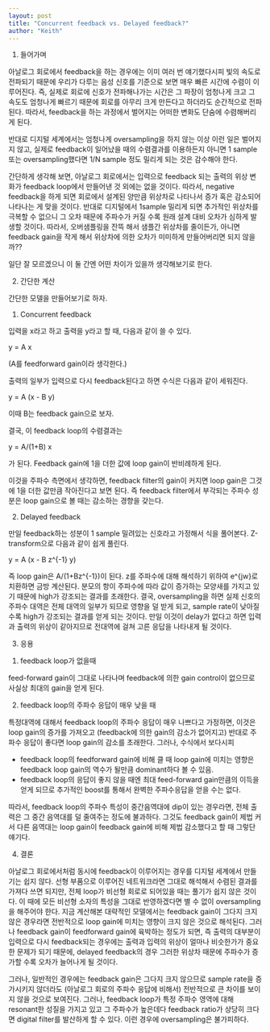 ```yaml
---
layout: post
title: "Concurrent feedback vs. Delayed feedback?"
author: "Keith"
---
```


1. 들어가며


아날로그 회로에서 feedback을 하는 경우에는 이미 여러 번 얘기했다시피 빛의 속도로 전파되기 때문에 우리가 다루는 음성 신호를 기준으로 보면 매우 빠른 시간에 수렴이 이루어진다. 즉, 실제로 회로에 신호가 전파해나가는 시간은 그 파장이 엄청나게 크고 그 속도도 엄청나게 빠르기 때문에 회로를 아무리 크게 만든다고 하더라도 순간적으로 전파된다. 따라서, feedback을 하는 과정에서 벌어지는 어떠한 변화도 단숨에 수렴해버리게 된다. 


반대로 디지털 세계에서는 엄청나게 oversampling을 하지 않는 이상 이런 일은 벌어지지 않고, 실제로 feedback이 일어났을 때의 수렴결과를 이용하든지 아니면 1 sample 또는 oversampling했다면 1/N sample 정도 밀리게 되는 것은 감수해야 한다.


간단하게 생각해 보면, 아날로그 회로에서는 입력으로 feedback 되는 출력의 위상 변화가 feedback loop에서 만들어낸 것 외에는 없을 것이다. 따라서, negative feedback을 하게 되면 회로에서 설계된 양만큼 위상차로 나타나서 증가 혹은 감소되어 나타나는 게 맞을 것이다. 반대로 디지털에서 1sample 밀리게 되면 추가적인 위상차를 극복할 수 없으니 그 오차 때문에 주파수가 커질 수록 원래 설계 대비 오차가 심하게 발생할 것이다. 따라서, 오버샘플링을 잔뜩 해서 샘플간 위상차를 줄이든가, 아니면 feedback gain을 작게 해서 위상차에 의한 오차가 미미하게 만들어버리면 되지 않을까??


일단 잘 모르겠으니 이 둘 간엔 어떤 차이가 있을까 생각해보기로 한다.




2. 간단한 계산


간단한 모델을 만들어보기로 하자.


1) Concurrent feedback


입력을 x라고 하고 출력을 y라고 할 때, 다음과 같이 쓸 수 있다.


y = A x


(A를 feedforward gain이라 생각한다.)


출력의 일부가 입력으로 다시 feedback된다고 하면 수식은 다음과 같이 세워진다.


y = A (x - B y)


이때 B는 feedback gain으로 보자.


결국, 이 feedback loop의 수렴결과는


y = A/(1+B) x


가 된다. Feedback gain에 1을 더한 값에 loop gain이 반비례하게 된다. 


이것을 주파수 측면에서 생각하면, feedback filter의 gain이 커지면 loop gain은 그것에 1을 더한 값만큼 작아진다고 보면 된다. 즉 feedback filter에서 부각되는 주파수 성분은 loop gain으로 볼 때는 감소하는 경향을 갖는다.


2) Delayed feedback


만일 feedback하는 성분이 1 sample 밀려있는 신호라고 가정해서 식을 풀어본다. Z-transform으로 다음과 같이 쉽게 풀린다.


y = A (x - B z^{-1} y)


즉 loop gain은 A/(1+Bz^{-1})이 된다. z를 주파수에 대해 해석하기 위하여 e^{jw}로 치환하면 금방 계산된다. 분모의 항이 주파수에 따라 값이 증가하는 모양새를 가지고 있기 때문에 high가 강조되는 결과를 초래한다. 결국, oversampling을 하면 실제 신호의 주파수 대역은 전체 대역의 일부가 되므로 영향을 덜 받게 되고, sample rate이 낮아질 수록 high가 강조되는 결과를 얻게 되는 것이다. 만일 이것이 delay가 없다고 하면 입력과 출력의 위상이 같아지므로 전대역에 걸쳐 고른 응답을 나타내게 될 것이다.


3. 응용


1) feedback loop가 없을때


feed-forward gain이 그대로 나타나며 feedback에 의한 gain control이 없으므로 사실상 최대의 gain을 얻게 된다. 


2) feedback loop의 주파수 응답이 매우 낮을 때


특정대역에 대해서 feedback loop의 주파수 응답이 매우 나쁘다고 가정하면, 이것은 loop gain의 증가를 가져오고 (feedback에 의한 gain의 감소가 없어지고) 반대로 주파수 응답이 좋다면 loop gain의 감소를 초래한다. 그러나, 수식에서 보다시피


- feedback loop의 feedforward gain에 비해 클 때 loop gain에 미치는 영향은 feedback loop gain의 역수가 될만큼 dominant하다 볼 수 있음.
- feedback loop의 응답이 좋지 않을 때엔 최대 feed-forward gain만큼의 이득을 얻게 되므로 추가적인 boost를 통해서 완벽한 주파수응답을 얻을 수는 없다. 


따라서, feedback loop의 주파수 특성이 중간음역대에 dip이 있는 경우라면, 전체 출력은 그 중간 음역대를 덜 줄여주는 정도에 불과하다. 그것도 feedback gain이 제법 커서 다른 음역대는 loop gain이 feedback gain에 비해 제법 감소했다고 할 때 그렇단 얘기다. 


4. 결론


아날로그 회로에서처럼 동시에 feedback이 이루어지는 경우를 디지털 세계에서 만들기는 쉽지 않다. 선형 부품으로 이루어진 네트워크라면 그대로 해석해서 수렴된 결과를 가져다 쓰면 되지만, 전체 loop가 비선형 회로로 되어있을 때는 풀기가 쉽지 않은 것이다. 이 때에 모든 비선형 소자의 특성을 그대로 반영하겠다면 별 수 없이 oversampling을 해주어야 한다. 지금 계산해본 대략적인 모델에서는 feedback gain이 그다지 크지 않은 경우라면 전반적으로 loop gain에 미치는 영향이 크지 않은 것으로 해석된다. 그러나 feedback gain이 feedforward gain에 육박하는 정도가 되면, 즉 출력의 대부분이 입력으로 다시 feedback되는 경우에는 출력과 입력의 위상이 얼마나 비슷한가가 중요한 문제가 되기 때문에, delayed feedback의 경우 그러한 위상차 때문에 주파수가 증가할 수록 오차가 늘어나게 될 것이다. 


그러나, 일반적인 경우에는 feedback gain은 그다지 크지 않으므로 sample rate을 증가시키지 않더라도 (아날로그 회로의 주파수 응답에 비해서) 전반적으로 큰 차이를 보이지 않을 것으로 보여진다. 그러나, feedback loop가 특정 주파수 영역에 대해 resonant한 성질을 가지고 있고 그 주파수가 높은데다 feedback ratio가 상당히 크다면 digital filter를 발산하게 할 수 있다. 이런 경우에 oversampling은 불가피하다.




